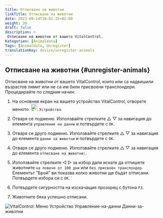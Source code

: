 ```yaml
---
title: Отписване на животни
linkTitle: Отписване на животни
date: 2023-09-14T10:01:35+02:00
weight: 30
draft: false
description: >
 Отписване на животни от вашето VitalControl.
Kategorien: [Animaldata]
Tags: [Animaldata, Unregister]
translationKey: device/unregister-animals
---
```

## Отписване на животни {#unregister-animals}

Отписване на животни от вашето VitalControl, които или са надвишили възрастов лимит или не са им били присвоени транспондери. Процедирайте по следния начин:

1. На основния екран на вашето устройство VitalControl, отворете менюто &nbsp;<img src="/icons/device.svg" width="23" align="bottom" alt="Device" /> `Устройство`.

2. Отваря се подменю. Използвайте стрелките △ ▽ за навигация до елемента `управление на данни` и потвърдете с `OK`.

3. Отваря се друго подменю. Използвайте стрелките △ ▽ за навигация до елемента `данни за животни` и потвърдете с `OK`.

4. Отваря се друго подменю. Използвайте стрелките △ ▽ за навигация до елемента `отписване на животни:`.

5. Използвайте стрелките ◁ ▷ за избор дали искате да отпишете животните `на повече от 100 дни` или `без присвоен транспондер`. Елементът "Брой" ви показва колко животни ще бъдат отписани. Потвърдете избора си с `OK`.

6. Потвърдете сигурността на изскачащия прозорец с бутона `F3`.

7. Животните бяха успешно отписани.

![VitalControl: Меню Устройство Управление-на-данни Данни-за-животни](../images/unregister.png "Отписване")
